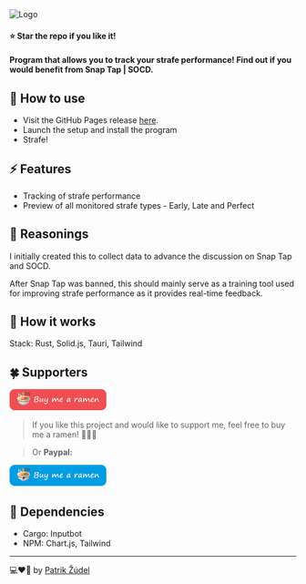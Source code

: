 <img src="https://raw.githubusercontent.com/patrikzudel/PatrikZeros-ChatGPT-API-UI/main/LogoLight.png?sanitize=true#gh-dark-mode-only" alt="Logo">

#### ⭐️ Star the repo if you like it!
#### Program that allows you to track your strafe performance! Find out if you would benefit from Snap Tap | SOCD.

  ## 📖 How to use
  - Visit the GitHub Pages release [here](https://chat.patrikzudel.me/).
  - Launch the setup and install the program
  - Strafe! 

## ⚡ Features
- Tracking of strafe performance
- Preview of all monitored strafe types - Early, Late and Perfect
## 💬 Reasonings
I initially created this to collect data to advance the discussion on Snap Tap and SOCD.

After Snap Tap was banned, this should mainly serve as a training tool used for improving strafe performance as it provides real-time feedback. 

## 📖 How it works

Stack: Rust, Solid.js, Tauri, Tailwind

## 🍀 Supporters

**[!["Buy Me A Ramen"](https://raw.githubusercontent.com/patrikzudel/patrikzudel/main/ramen.png)](https://www.buymeacoffee.com/patrikzero)**

> If you like this project and would like to support me, feel free to buy me a ramen! 🍜🍜🍜

> Or **Paypal:**

**[!["Buy Me A Ramen"](https://raw.githubusercontent.com/patrikzudel/patrikzudel/main/ramenpaypal.png)](https://ko-fi.com/patrikzudel)**

## 📃 Dependencies
- Cargo: Inputbot
- NPM: Chart.js, Tailwind

---

💻❤🍲 by [Patrik Žúdel](https://twitter.com/PatrikZero)
